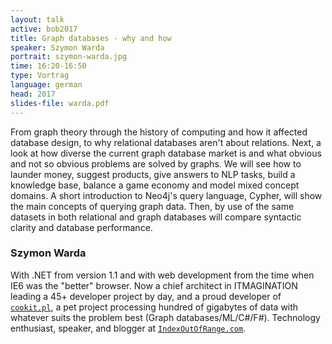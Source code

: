 ```yaml
---
layout: talk
active: bob2017
title: Graph databases - why and how
speaker: Szymon Warda
portrait: szymon-warda.jpg
time: 16:20-16:50
type: Vortrag
language: german
head: 2017
slides-file: warda.pdf
---
```


From graph theory through the history of computing and how it affected
database design, to why relational databases aren't about relations.
Next, a look at how diverse the current graph database market is and what
obvious and not so obvious problems are solved by graphs. We will see how
to launder money, suggest products, give answers to NLP tasks, build a
knowledge base, balance a game economy and model mixed concept domains. A
short introduction to Neo4j's query language, Cypher, will show the main
concepts of querying graph data. Then, by use of the same datasets in both
relational and graph databases will compare syntactic clarity and database
performance.

### Szymon Warda

With .NET from version 1.1 and with web development from the time when
IE6 was the "better" browser. Now a chief architect in ITMAGINATION
leading a 45+ developer project by day, and a proud developer
of [`cookit.pl`](http://cookit.pl), a pet project processing hundred
of gigabytes of data with whatever suits the problem best (Graph
databases/ML/C#/F#). Technology enthusiast, speaker, and blogger
at [`IndexOutOfRange.com`](http://IndexOutOfRange.com/).

